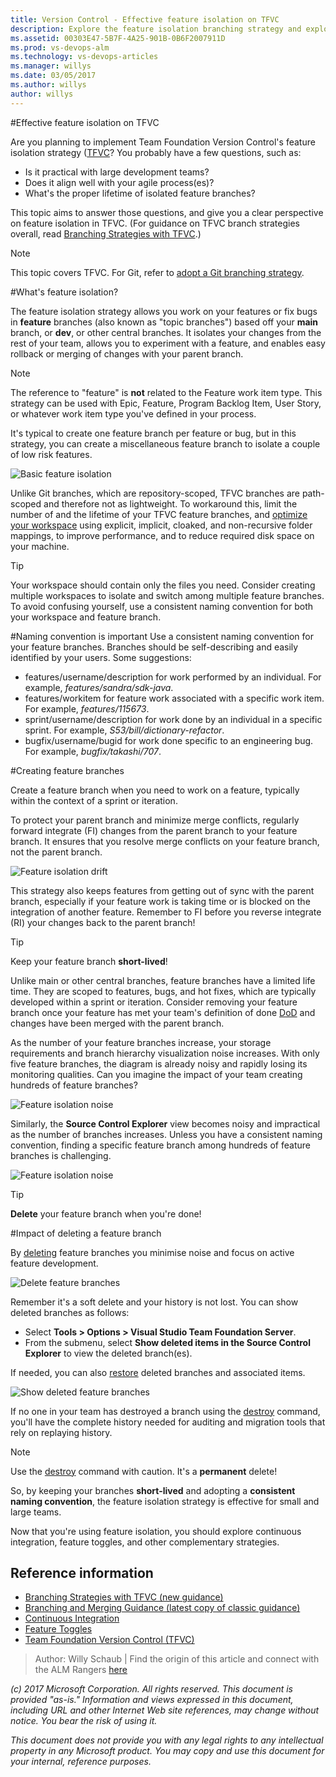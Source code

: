 ```yaml
---
title: Version Control - Effective feature isolation on TFVC
description: Explore the feature isolation branching strategy and explore when and how to delete branches
ms.assetid: 00303E47-5B7F-4A25-901B-0B6F2007911D
ms.prod: vs-devops-alm
ms.technology: vs-devops-articles
ms.manager: willys
ms.date: 03/05/2017
ms.author: willys
author: willys
---
```


#Effective feature isolation on TFVC

Are you planning to implement Team Foundation Version Control's feature isolation strategy ([TFVC](../tfvc/overview.md)? You probably have a few questions, such as:

- Is it practical with large development teams?
- Does it align well with your agile process(es)?
- What's the proper lifetime of isolated feature branches? 

This topic aims to answer those questions, and give you a clear perspective on feature isolation in TFVC. (For guidance on TFVC branch strategies overall, read [Branching Strategies with TFVC](./effective-tfvc-branching-strategies-for-devops.md).) 

> [!NOTE]
> 
> This topic covers TFVC. For Git, refer to [adopt a Git branching strategy](../git/concepts/git-branching-guidance.md). 

#What's feature isolation?

The feature isolation strategy allows you work on your features or fix bugs in **feature** branches (also known as "topic branches") based off your **main** branch, or **dev**, or other central branches. It isolates your changes from the rest of your team, allows you to experiment with a feature, and enables easy rollback or merging of changes with your parent branch.

> [!NOTE]
> 
> The reference to "feature" is **not** related to the Feature work item type. This strategy can be used with Epic, Feature, Program Backlog Item, User Story, or whatever work item type you've defined in your process. 

It's typical to create one feature branch per feature or bug, but in this strategy, you can create a miscellaneous feature branch to isolate a couple of low risk features. 

![Basic feature isolation](./_img/effective-feature-isolation-on-tfvc/feature-isolation-basic.png)

Unlike Git branches, which are repository-scoped, TFVC branches are path-scoped and therefore not as lightweight. To workaround this, limit the number of and the lifetime of your TFVC feature branches, and [optimize your workspace](../tfvc/optimize-your-workspace.md) using explicit, implicit, cloaked, and non-recursive folder mappings, to improve performance, and to reduce required disk space on your machine.

> [!TIP]
> 
> Your workspace should contain only the files you need. Consider creating multiple workspaces to isolate and switch among multiple feature branches. To avoid confusing yourself, use a consistent naming convention for both your workspace and feature branch.

#Naming convention is important
Use a consistent naming convention for your feature branches. Branches should be self-describing and easily identified by your users. Some suggestions:

- features/username/description for work performed by an individual. For example, *features/sandra/sdk-java*.
- features/workitem for feature work associated with a specific work item. For example, *features/115673*.
- sprint/username/description for work done by an individual in a specific sprint. For example, *S53/bill/dictionary-refactor*.
- bugfix/username/bugid for work done specific to an engineering bug. For example, *bugfix/takashi/707*. 

#Creating feature branches

Create a feature branch when you need to work on a feature, typically within the context of a sprint or iteration.

To protect your parent branch and minimize merge conflicts, regularly forward integrate (FI) changes from the parent branch to your feature branch. It ensures that you resolve merge conflicts on your feature branch, not the parent branch.

![Feature isolation drift](./_img/effective-feature-isolation-on-tfvc/feature-isolation-basic-drift.png)

This strategy also keeps features from getting out of sync with the parent branch, especially if your feature work is taking time or is blocked on the integration of another feature. Remember to FI before you reverse integrate (RI) your changes back to the parent branch!

> [!TIP]
>
> Keep your feature branch **short-lived**! 
> 
> Unlike main or other central branches, feature branches have a limited life time. They are scoped to features, bugs, and hot fixes, which are typically developed within a sprint or iteration. Consider removing your feature branch once your feature has met your team's definition of done [DoD](https://aka.ms/vsardod) and changes have been merged with the parent branch.

As the number of your feature branches increase, your storage requirements and branch hierarchy visualization noise increases. With only five feature branches, the diagram is already noisy and rapidly losing its monitoring qualities. Can you imagine the impact of your team creating hundreds of feature branches?
 
![Feature isolation noise](./_img/effective-feature-isolation-on-tfvc/feature-isolation-basic-noise.png)

Similarly, the **Source Control Explorer** view becomes noisy and impractical as the number of branches increases. Unless you have a consistent naming convention, finding a specific feature branch among hundreds of feature branches is challenging.

![Feature isolation noise](./_img/effective-feature-isolation-on-tfvc/feature-isolation-basic-noise-vside.png)

> [!TIP]
>
> **Delete** your feature branch when you're done!

#Impact of deleting a feature branch

By [deleting](../tfvc/delete-restore-files-folders.md#delete-an-item) feature branches you minimise noise and focus on active feature development. 

![Delete feature branches](./_img/effective-feature-isolation-on-tfvc/feature-isolation-delete-branches.png)

Remember it's a soft delete and your history is not lost. You can show deleted branches as follows:

- Select **Tools > Options > Visual Studio Team Foundation Server**.
- From the submenu, select **Show deleted items in the Source Control Explorer** to view the deleted branch(es). 

If needed, you can also [restore](../tfvc/delete-restore-files-folders.md#restore-items-deleted-from-visual-studio) deleted branches and associated items. 

![Show deleted feature branches](./_img/effective-feature-isolation-on-tfvc/feature-isolation-delete-branches-show.png)

If no one in your team has destroyed a branch using the [destroy](../tfvc/destroy-command-team-foundation-version-control.md) command, you'll have the complete history needed for auditing and migration tools that rely on replaying history.

> [!NOTE]
>
> Use the [destroy](../tfvc/destroy-command-team-foundation-version-control.md) command with caution. It's a **permanent** delete!

So, by keeping your branches **short-lived** and adopting a **consistent naming convention**, the feature isolation strategy is effective for small and large teams. 

Now that you're using feature isolation, you should explore continuous integration, feature toggles, and other complementary strategies.

## Reference information
- [Branching Strategies with TFVC (new guidance)](./effective-tfvc-branching-strategies-for-devops.md)
- [Branching and Merging Guidance (latest copy of classic guidance)](https://vsardata.blob.core.windows.net/projects/TFS%20Version%20Control%20Part%201%20-%20Branching%20Strategies.pdf)
- [Continuous Integration](https://www.visualstudio.com/learn/what-is-continuous-integration/)
- [Feature Toggles](https://msdn.microsoft.com/magazine/dn683796.aspx)
- [Team Foundation Version Control (TFVC)](../tfvc/overview.md)

> Author: Willy Schaub | Find the origin of this article and connect with the ALM Rangers [here](https://github.com/ALM-Rangers/Guidance/blob/master/README.md)
 
*(c) 2017 Microsoft Corporation. All rights reserved. This document is
provided "as-is." Information and views expressed in this document,
including URL and other Internet Web site references, may change without
notice. You bear the risk of using it.*

*This document does not provide you with any legal rights to any
intellectual property in any Microsoft product. You may copy and use
this document for your internal, reference purposes.*